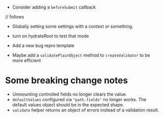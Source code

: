 - Consider adding a `beforeSubmit` callback

// follows

- Globally setting some settings with a context or something.
- turn on hydrateRoot to test that mode

- Add a new bug repro template

- Maybe add a `validatePlainObject` method to `createValidator` to be more efficient

# Some breaking change notes

- Unmounting controlled fields no longer clears the value.
- `defaultValues` configured via `"path.fields"` no longer works. The default values object should be in the expected shape.
- `validate` helper returns an object of errors instead of a validation result.
